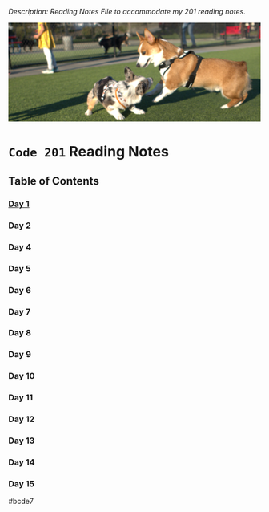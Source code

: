 _Description: Reading Notes File to accommodate my 201 reading notes._

![My Dog](doc/assets/Yuda.png)


# `Code 201` __Reading Notes__

## Table of Contents

### [Day 1](https://nawktopus.github.io/reading-notes/class-01)

### Day 2 

### Day 4

### Day 5

### Day 6

### Day 7

### Day 8

### Day 9

### Day 10

### Day 11

### Day 12

### Day 13

### Day 14

### Day 15

#bcde7
